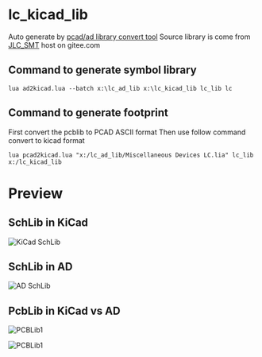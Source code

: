 # lc_kicad_lib
Auto generate by [pcad/ad library convert tool](https://github.com/xtoolbox/pcad2kicad)
Source library is come from [JLC_SMT](https://gitee.com/JLC_SMT/JLCSMT_LIB) host on gitee.com

## Command to generate symbol library
```shell
lua ad2kicad.lua --batch x:\lc_ad_lib x:\lc_kicad_lib lc_lib lc
```
## Command to generate footprint
First convert the pcblib to PCAD ASCII format
Then use follow command convert to kicad format
```shell
lua pcad2kicad.lua "x:/lc_ad_lib/Miscellaneous Devices LC.lia" lc_lib x:/lc_kicad_lib
```

# Preview
## SchLib in KiCad
![KiCad SchLib](/image/kicadSch.png)
## SchLib in AD
![AD SchLib](/image/ADSch.png)

## PcbLib in KiCad vs AD
![PCBLib1](/image/pcblib1.png)

![PCBLib1](/image/pcblib2.png)


